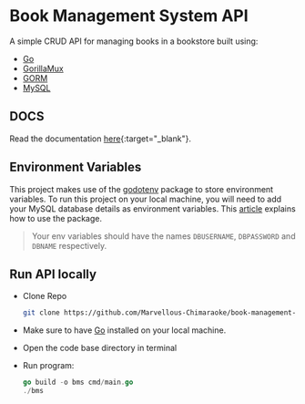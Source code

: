 # Book Management System API

A simple CRUD API for managing books in a bookstore built using:

- [Go](https://go.dev/)
- [GorillaMux](https://github.com/gorilla/mux)
- [GORM](https://gorm.io/)
- [MySQL](https://www.mysql.com/)

## DOCS

Read the documentation [here](https://documenter.getpostman.com/view/15381378/UzBjsTh9){:target="_blank"}.

## Environment Variables

This project makes use of the [godotenv](github.com/joho/godotenv) package to store environment variables. To run this project on your local machine, you will need to add your MySQL database details as environment variables. This [article](https://dev.to/schadokar/use-environment-variable-in-your-next-golang-project-2o6c) explains how to use the package.
> Your env variables should have the names `DBUSERNAME`, `DBPASSWORD` and `DBNAME` respectively.

## Run API locally

- Clone Repo

    ```bash
    git clone https://github.com/Marvellous-Chimaraoke/book-management-system.git
    ```

- Make sure to have [Go](https://go.dev/) installed on your local machine.
- Open the code base directory in terminal
- Run program:

    ```go
    go build -o bms cmd/main.go
    ./bms
    ```
